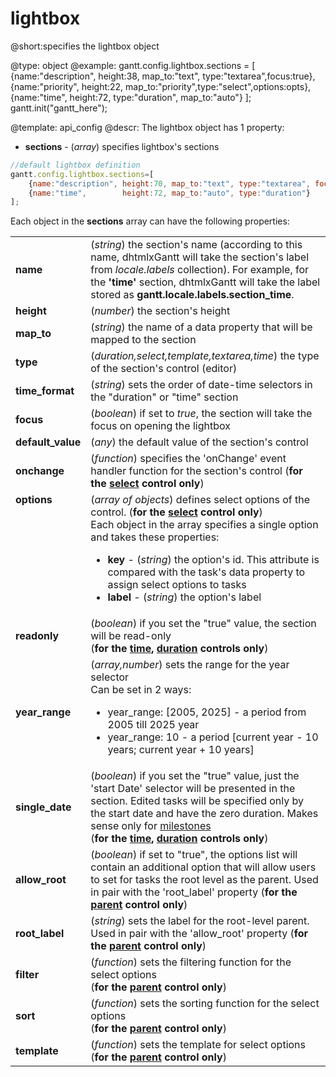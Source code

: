 lightbox
=============
@short:specifies the lightbox object
	

@type: object
@example:
gantt.config.lightbox.sections = [
    {name:"description", height:38, map_to:"text", type:"textarea",focus:true},
    {name:"priority", height:22, map_to:"priority",type:"select",options:opts},                                                                        
    {name:"time", height:72, type:"duration", map_to:"auto"}
];
gantt.init("gantt_here");



@template:	api_config
@descr:
The lightbox object has 1 property:

- **sections** - (*array*) specifies lightbox's sections 

~~~js
//default lightbox definition   
gantt.config.lightbox.sections=[
    {name:"description", height:70, map_to:"text", type:"textarea", focus:true},
    {name:"time",        height:72, map_to:"auto", type:"duration"}
];
~~~

Each object in the **sections** array can have the following properties:

<table class="webixdoc_links">
	<tbody>
    	<tr>
			<td class="webixdoc_links0"><b>name</b></td>
			<td>(<i>string</i>) the section's name (according to this name, dhtmlxGantt will take the section's label from <i>locale.labels</i> collection). For example, for the <b>'time'</b> section, dhtmlxGantt will take the label stored as <b>gantt.locale.labels.section_time</b>. </td>
		</tr>
        <tr>
			<td class="webixdoc_links0"><b>height</b></td>
			<td>(<i>number</i>) the section's height</td>
		</tr>
        <tr>
			<td class="webixdoc_links0"><b>map_to</b></td>
			<td>(<i>string</i>) the name of a data property that will be mapped to the section</td>
		</tr>
        <tr>
			<td class="webixdoc_links0"><b>type</b></td>
			<td>(<i>duration,select,template,textarea,time</i>) the type of the section's control (editor)</td>
		</tr>
        <tr>
			<td class="webixdoc_links0"><b>time_format</b></td>
			<td>(<i>string</i>) sets the order of date-time selectors in the "duration" or "time" section</td>
		</tr>
        <tr>
			<td class="webixdoc_links0"><b>focus</b></td>
			<td>(<i>boolean</i>) if set to <i>true</i>, the section will take the focus on opening the lightbox</td>
		</tr>
		<tr>
			<td class="webixdoc_links0"><b>default_value</b></td>
			<td>(<i>any</i>) the default value of the section's control</td>
		</tr>
		<tr>
			<td class="webixdoc_links0"><b>onchange</b></td>
			<td>(<i>function</i>) specifies the 'onChange' event handler function for the section's control (<b>for the <a href="desktop/select.md">select</a> control only</b>)</td>
		</tr>
        <tr>
			<td class="webixdoc_links0"  style="vertical-align: top;"><b>options</b></td>
			<td>(<i>array of objects</i>) defines select options of the control. (<b>for the <a href="desktop/select.md">select</a> control only</b>)<br> Each object in the array specifies a single option and takes these properties:
            	<ul>
					<li><b>key</b> -   (<i>string</i>) the option's id. This attribute is compared with the task's data property to assign select options to tasks</li>
					<li><b>label</b> -   (<i>string</i>) the option's label</li>
			</ul>
             </td>
		</tr>
        <tr>
			<td class="webixdoc_links0"><b>readonly</b></td>
			<td>(<i>boolean</i>) if you set the "true" value, the section will be read-only <br>(<b>for the <a href="desktop/time.md">time</a>, 
            <a href="desktop/duration.md">duration</a> controls only</b>)</td>
		</tr>
        <tr>
			<td class="webixdoc_links0"><b>year_range</b></td>
			<td>(<i>array,number</i>) sets the range for the year selector
            <br>Can be set in 2 ways: 
             <ul>
              <li>year_range: [2005, 2025] - a period from 2005 till 2025 year </li>
              <li>year_range: 10  - a period [current year - 10 years; current year + 10 years]</li>
              </ul>
		</tr>
        <tr>
			<td class="webixdoc_links0"><b>single_date</b></td>
			<td>(<i>boolean</i>) if you set the "true" value, just the 'start Date' selector will be presented in the section. 
            Edited tasks will be specified only by the start date and have the zero duration. Makes sense only for <a href="desktop/task_types.md#milestones">milestones</a> <br>(<b>for the <a href="desktop/time.md">time</a>, 
            <a href="desktop/duration.md">duration</a> controls only</b>)</td></td>
		</tr>
        <tr>
			<td class="webixdoc_links0"><b>allow_root</b></td>
			<td>(<i>boolean</i>) if set to "true", the options list will contain an additional option that will allow users to set for tasks the root level as the parent. Used in pair with the 
           'root_label' property (<b>for the <a href="desktop/parent.md">parent</a> control only</b>)</td>
		</tr>
        <tr>
			<td class="webixdoc_links0"><b>root_label</b></td>
			<td>(<i>string</i>) sets the label for the root-level parent. Used in pair with the 'allow_root' property (<b>for the <a href="desktop/parent.md">parent</a> control only</b>)</td>
		</tr>
        <tr>
			<td class="webixdoc_links0"><b>filter</b></td>
			<td>(<i>function</i>) sets the filtering function for the select options <br> (<b>for the <a href="desktop/parent.md">parent</a> control only</b>)</td>
		</tr>
        <tr>
			<td class="webixdoc_links0"><b>sort</b></td>
			<td>(<i>function</i>) sets the sorting function for the select options <br>(<b>for the <a href="desktop/parent.md">parent</a> control only</b>)</td>
		</tr>
        <tr>
			<td class="webixdoc_links0"><b>template</b></td>
			<td>(<i>function</i>) sets the template for select options (<b>for the <a href="desktop/parent.md">parent</a> control only</b>)</td>
		</tr>
    </tbody>
</table>

